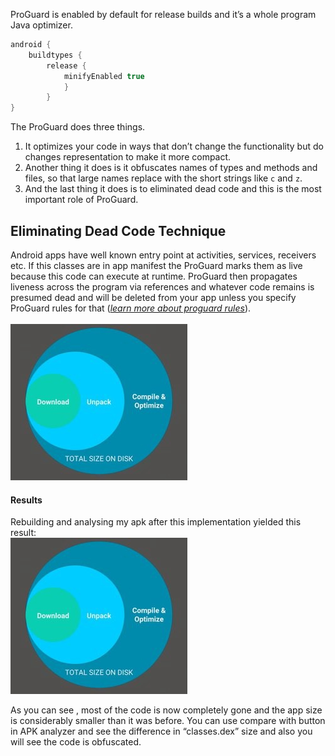 ProGuard is enabled by default for release builds and it’s a whole program Java optimizer.

```gradle
android {
	buildtypes {
		release {
			minifyEnabled true
			}
		}
}
```
The ProGuard does three things. 
1. It optimizes your code in ways that don’t change the functionality but do changes representation to make it more compact.
2. Another thing it does is it obfuscates names of types and methods and files, so that large names replace with the short strings like `c` and `z`. 
3. And the last thing it does is to eliminated dead code and this is the most important role of ProGuard.

## Eliminating Dead Code Technique

Android apps have well known entry point at activities, services, receivers etc. If this classes are in app manifest the ProGuard marks them as live because this code can execute at runtime. ProGuard then propagates liveness across the program via references and whatever code remains is presumed dead and will be deleted from your app unless you specify ProGuard rules for that ([*learn more about proguard rules*](https://www.guardsquare.com/en/proguard/manual/usage)).<br/><br/>
![dead code](https://raw.githubusercontent.com/KingsMentor/codelab/master/buildingsmallerapk/imgs/apk_dimensions.jpeg)  

#### Results
Rebuilding and analysing my apk after this implementation yielded this result:<br/>
![dead code](https://raw.githubusercontent.com/KingsMentor/codelab/master/buildingsmallerapk/imgs/apk_dimensions.jpeg) 

As you can see , most of the code is now completely gone and the app size is considerably smaller than it was before. You can use compare with button in APK analyzer and see the difference in “classes.dex” size and also you will see the code is obfuscated.
